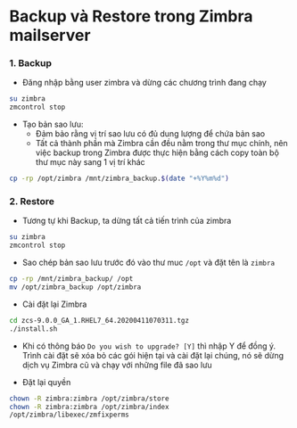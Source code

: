 # Backup và Restore trong Zimbra mailserver

### 1. Backup

- Đăng nhập bằng user zimbra và dừng các chương trình đang chạy

```sh
su zimbra
zmcontrol stop
```

- Tạo bản sao lưu:
    - Đảm bảo rằng vị trí sao lưu có đủ dung lượng để chứa bản sao
    - Tất cả thành phần mà Zimbra cần đều nằm trong thư mục chính, nên việc backup trong Zimbra được thực hiện bằng cách copy toàn bộ thư mục này sang 1 vị trí khác

```sh
cp -rp /opt/zimbra /mnt/zimbra_backup.$(date "+%Y%m%d")
```

### 2. Restore

- Tương tự khi Backup, ta dừng tất cả tiến trình của zimbra

```sh
su zimbra
zmcontrol stop
```

- Sao chép bản sao lưu trước đó vào thư muc ```/opt``` và đặt tên là ```zimbra```

```sh
cp -rp /mnt/zimbra_backup/ /opt
mv /opt/zimbra_backup /opt/zimbra
```

- Cài đặt lại Zimbra

```sh
cd zcs-9.0.0_GA_1.RHEL7_64.20200411070311.tgz
./install.sh
```

- Khi có thông báo ```Do you wish to upgrade? [Y]``` thì nhập Y để đồng ý. Trình cài đặt sẽ xóa bỏ các gói hiện tại và cài đặt lại chúng, nó sẽ dừng dịch vụ Zimbra cũ và chạy với những file đã sao lưu

- Đặt lại quyền

```sh
chown -R zimbra:zimbra /opt/zimbra/store
chown -R zimbra:zimbra /opt/zimbra/index
/opt/zimbra/libexec/zmfixperms
```

